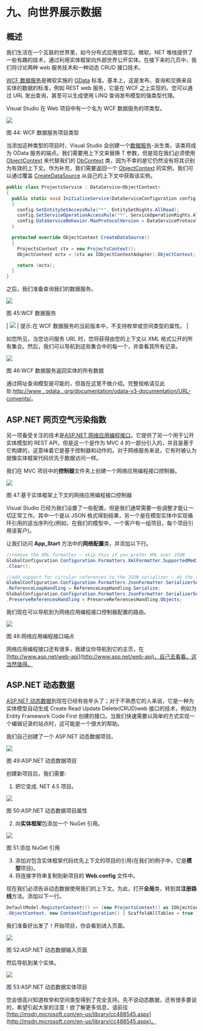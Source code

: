 # 九、向世界展示数据

## 概述

我们生活在一个互联的世界里，如今分布式应用很常见。微软。NET 堆栈提供了一些有趣的技术，通过利用实体框架向外部世界公开实体。在接下来的几页中，我们将讨论两种 web 服务技术和一种动态 CRUD 接口技术。

[WCF 数据服务](http://msdn.microsoft.com/en-us/library/cc668792.aspx)是微软实施的 [OData](http://www.odata.org) 标准。基本上，这是发布、查询和交换来自实体的数据的标准，例如 REST web 服务，它是在 WCF 之上实现的。您可以通过 URL 发出查询，甚至可以生成使用 LINQ 查询发布模型的强类型代理。

Visual Studio 在 Web 项目中有一个名为 WCF 数据服务的项类型。

![](img/image077.jpg)

图 44: WCF 数据服务项目类型

当添加这种类型的项目时，Visual Studio 会创建一个[数据服务<T>](http://msdn.microsoft.com/en-us/library/cc646779.aspx)-派生类，该类将成为 OData 服务的端点。我们需要用上下文来替换 T 参数，但是现在我们必须使用 [ObjectContext](http://msdn.microsoft.com/en-us/library/system.data.objects.objectcontext.aspx) 来代替我们的 [DbContext](http://msdn.microsoft.com/en-us/library/system.data.entity.dbcontext.aspx) 类，因为不幸的是它仍然没有将其识别为有效的上下文。作为补充，我们需要返回一个 [ObjectContext](http://msdn.microsoft.com/en-us/library/system.data.objects.objectcontext.aspx) 的实例，我们可以通过覆盖 [CreateDataSource](http://msdn.microsoft.com/en-us/library/cc646746.aspx) 从自己的上下文中获取该实例。

```cs
public class ProjectsService : DataService<ObjectContext>
{
  public static void InitializeService(DataServiceConfiguration config)
  {
    config.SetEntitySetAccessRule("*", EntitySetRights.AllRead);
    config.SetServiceOperationAccessRule("*", ServiceOperationRights.All);
    config.DataServiceBehavior.MaxProtocolVersion = DataServiceProtocolVersion.V3;
  }

  protected override ObjectContext CreateDataSource()
  {
    ProjectsContext ctx = new ProjectsContext();
    ObjectContext octx = (ctx as IObjectContextAdapter).ObjectContext;

    return (octx);
  }
}

```

之后，我们准备查询我们的数据服务。

![](img/image078.jpg)

图 45:WCF 数据服务

| ![](img/tip.png) | 提示:在 WCF 数据服务的当前版本中，不支持枚举或空间类型的属性。 |

如您所见，当您访问服务 URL 时，您将获得由您的上下文以 XML 格式公开的所有集合。然后，我们可以导航到这些集合中的每一个，并查看其所有记录。

![](img/image079.jpg)

图 46:WCF 数据服务返回实体的所有数据

通过网址查询模型是可能的，但我在这里不做介绍。完整规格请见此处:[http://www . odata . org/documentation/odata-v3-documentation/URL-convents/](http://www.odata.org/documentation/odata-v3-documentation/url-conventions/)。

## ASP.NET 网页空气污染指数

另一项备受关注的技术是[ASP.NET 网络应用编程接口](http://www.asp.net/web-api)。它提供了另一个用于公开实体模型的 REST API，但是这一个是作为 MVC 4 的一部分引入的，并且是基于它构建的，这意味着它是基于控制器和动作的。对于网络服务来说，它有时被认为就像实体框架代码优先于数据访问一样。

我们在 MVC 项目中的**控制器**文件夹上创建一个网络应用编程接口控制器。

![](img/image080.jpg)

图 47:基于实体框架上下文的网络应用编程接口控制器

Visual Studio 已经为我们设置了一些配置，但是我们通常需要一些调整才能让一切正常工作。其中一个是以 JSON 格式得到结果，另一个是在模型实体中实现循环引用的适当序列化(例如，在我们的模型中，一个客户有一组项目，每个项目引用该客户)。

让我们访问 **App_Start** 方法中的**网络配置**类，并添加以下行。

```cs
//remove the XML formatter – skip this if you prefer XML over JSON
GlobalConfiguration.Configuration.Formatters.XmlFormatter.SupportedMediaTypes
.Clear();

//add support for circular references to the JSON serializer – do the same for XML
GlobalConfiguration.Configuration.Formatters.JsonFormatter.SerializerSettings
.ReferenceLoopHandling = ReferenceLoopHandling.Serialize;
GlobalConfiguration.Configuration.Formatters.JsonFormatter.SerializerSettings
.PreserveReferencesHandling = PreserveReferencesHandling.Objects;

```

我们现在可以导航到为网络应用编程接口控制器配置的路由。

![](img/image081.jpg)

图 48:网络应用编程接口端点

网络应用编程接口还有很多，我建议你导航到它的主页，在[http://www.asp.net/web-api](http://www.asp.net/web-api)，自己去看看。这当然值得。

## ASP.NET 动态数据

[ASP.NET 动态数据](http://msdn.microsoft.com/en-us/library/cc488545.aspx)到现在已经有些年头了；对于不熟悉它的人来说，它是一种为实体模型自动生成 Create Read Update Delete(CRUD)web 接口的技术，例如为 Entity Framework Code First 创建的接口。当我们快速需要以简单的方式实现一个编辑记录的站点时，这可能是一个很大的帮助。

我们自己创建了一个 ASP.NET 动态数据项目。

![](img/image082.jpg)

图 49:ASP.NET 动态数据项目

创建新项目后，我们需要:

1.  把它变成. NET 4.5 项目。

![](img/image083.jpg)

图 50:ASP.NET 动态数据项目属性

2.  向**实体框架**包添加一个 NuGet 引用。

![](img/image084.jpg)

图 51:添加 NuGet 引用

3.  添加对包含实体框架代码优先上下文的项目的引用(在我们的例子中，它是**模型**项目)。
4.  将连接字符串复制到新项目的 **Web.config** 文件中。

现在我们必须告诉动态数据使用我们的上下文。为此，打开**全局**类，转到其**注册路线**方法。添加以下一行。

```cs
DefaultModel.RegisterContext(() => (new ProjectsContext() as IObjectContextAdapter)
.ObjectContext, new ContextConfiguration() { ScaffoldAllTables = true });

```

我们准备好出发了！开始项目，你会看到进入页面。

![](img/image085.jpg)

图 52:ASP.NET 动态数据输入页面

然后导航到某个实体。

![](img/image086.jpg)

图 53:ASP.NET 动态数据实体项目

您会很高兴知道枚举和空间类型得到了完全支持。先不说动态数据，还有很多要说的，希望引起大家的注意！欲了解更多信息，请前往[http://msdn.microsoft.com/en-us/library/cc488545.aspx](http://msdn.microsoft.com/en-us/library/cc488545.aspx)。